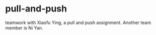# pull-and-push
teamwork with Xiaofu Ying, a pull and push assignment.
Another team member is Ni Yan.